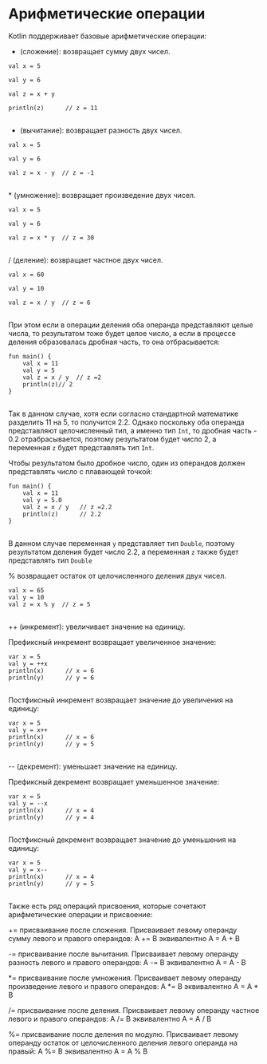 # Арифметические операции

Kotlin поддерживает базовые арифметические операции:

+ (сложение): возвращает сумму двух чисел.

```
val x = 5

val y = 6

val z = x + y

println(z)      // z = 11
```

![](data:image/gif;base64,R0lGODlhAQABAPABAP///wAAACH5BAEKAAAALAAAAAABAAEAAAICRAEAOw==)![](data:image/gif;base64,R0lGODlhAQABAPABAP///wAAACH5BAEKAAAALAAAAAABAAEAAAICRAEAOw== "Click and drag to move")

- (вычитание): возвращает разность двух чисел.

```
val x = 5

val y = 6

val z = x - y  // z = -1
```

![](data:image/gif;base64,R0lGODlhAQABAPABAP///wAAACH5BAEKAAAALAAAAAABAAEAAAICRAEAOw==)![](data:image/gif;base64,R0lGODlhAQABAPABAP///wAAACH5BAEKAAAALAAAAAABAAEAAAICRAEAOw== "Click and drag to move")

\* (умножение): возвращает произведение двух чисел.

```
val x = 5

val y = 6

val z = x * y  // z = 30
```

![](data:image/gif;base64,R0lGODlhAQABAPABAP///wAAACH5BAEKAAAALAAAAAABAAEAAAICRAEAOw==)![](data:image/gif;base64,R0lGODlhAQABAPABAP///wAAACH5BAEKAAAALAAAAAABAAEAAAICRAEAOw== "Click and drag to move")

/ (деление): возвращает частное двух чисел.

```
val x = 60

val y = 10

val z = x / y  // z = 6
```

![](data:image/gif;base64,R0lGODlhAQABAPABAP///wAAACH5BAEKAAAALAAAAAABAAEAAAICRAEAOw==)![](data:image/gif;base64,R0lGODlhAQABAPABAP///wAAACH5BAEKAAAALAAAAAABAAEAAAICRAEAOw== "Click and drag to move")

При этом если в операции деления оба операнда представляют целые числа, то результатом тоже будет целое число, а если в процессе деления образовалась дробная часть, то она отбрасывается:

```
fun main() {
    val x = 11
    val y = 5
    val z = x / y  // z =2
    println(z)// 2
}
```

![](data:image/gif;base64,R0lGODlhAQABAPABAP///wAAACH5BAEKAAAALAAAAAABAAEAAAICRAEAOw==)![](data:image/gif;base64,R0lGODlhAQABAPABAP///wAAACH5BAEKAAAALAAAAAABAAEAAAICRAEAOw== "Click and drag to move")

Так в данном случае, хотя если согласно стандартной математике разделить 11 на 5, то получится 2.2. Однако поскольку оба операнда представляют целочисленный тип, а именно тип `Int`, то дробная часть - 0.2 отрабрасывается, поэтому результатом будет число 2, а переменная `z` будет представлять тип `Int`.

Чтобы результатом было дробное число, один из операндов должен представлять число с плавающей точкой:

```
fun main() {
    val x = 11
    val y = 5.0
    val z = x / y   // z =2.2
    println(z)      // 2.2
}
```

![](data:image/gif;base64,R0lGODlhAQABAPABAP///wAAACH5BAEKAAAALAAAAAABAAEAAAICRAEAOw==)![](data:image/gif;base64,R0lGODlhAQABAPABAP///wAAACH5BAEKAAAALAAAAAABAAEAAAICRAEAOw== "Click and drag to move")

В данном случае переменная `y` представляет тип `Double`, поэтому результатом деления будет число 2.2, а переменная `z` также будет представлять тип `Double`

% возвращает остаток от целочисленного деления двух чисел.

```
val x = 65
val y = 10
val z = x % y  // z = 5
```

![](data:image/gif;base64,R0lGODlhAQABAPABAP///wAAACH5BAEKAAAALAAAAAABAAEAAAICRAEAOw==)![](data:image/gif;base64,R0lGODlhAQABAPABAP///wAAACH5BAEKAAAALAAAAAABAAEAAAICRAEAOw== "Click and drag to move")

++ (инкремент): увеличивает значение на единицу.

Префиксный инкремент возвращает увеличенное значение:

```
var x = 5
val y = ++x
println(x)      // x = 6
println(y)      // y = 6
```

![](data:image/gif;base64,R0lGODlhAQABAPABAP///wAAACH5BAEKAAAALAAAAAABAAEAAAICRAEAOw==)![](data:image/gif;base64,R0lGODlhAQABAPABAP///wAAACH5BAEKAAAALAAAAAABAAEAAAICRAEAOw== "Click and drag to move")

Постфиксный инкремент возвращает значение до увеличения на единицу:

```
var x = 5
val y = x++
println(x)      // x = 6
println(y)      // y = 5
```

![](data:image/gif;base64,R0lGODlhAQABAPABAP///wAAACH5BAEKAAAALAAAAAABAAEAAAICRAEAOw==)![](data:image/gif;base64,R0lGODlhAQABAPABAP///wAAACH5BAEKAAAALAAAAAABAAEAAAICRAEAOw== "Click and drag to move")

-- (декремент): уменьшает значение на единицу.

Префиксный декремент возвращает уменьшенное значение:

```
var x = 5
val y = --x
println(x)      // x = 4
println(y)      // y = 4
```

![](data:image/gif;base64,R0lGODlhAQABAPABAP///wAAACH5BAEKAAAALAAAAAABAAEAAAICRAEAOw==)![](data:image/gif;base64,R0lGODlhAQABAPABAP///wAAACH5BAEKAAAALAAAAAABAAEAAAICRAEAOw== "Click and drag to move")

Постфиксный декремент возвращает значение до уменьшения на единицу:

```
var x = 5
val y = x--
println(x)      // x = 4
println(y)      // y = 5
```

![](data:image/gif;base64,R0lGODlhAQABAPABAP///wAAACH5BAEKAAAALAAAAAABAAEAAAICRAEAOw==)![](data:image/gif;base64,R0lGODlhAQABAPABAP///wAAACH5BAEKAAAALAAAAAABAAEAAAICRAEAOw== "Click and drag to move")

Также есть ряд операций присвоения, которые сочетают арифметические операции и присвоение:

+= присваивание после сложения. Присваивает левому операнду сумму левого и правого операндов: A += B эквивалентно A = A + B

-= присваивание после вычитания. Присваивает левому операнду разность левого и правого операндов: A -= B эквивалентно A = A - B

\*= присваивание после умножения. Присваивает левому операнду произведение левого и правого операндов: A \*= B эквивалентно A = A \* B

/= присваивание после деления. Присваивает левому операнду частное левого и правого операндов: A /= B эквивалентно A = A / B

%= присваивание после деления по модулю. Присваивает левому операнду остаток от целочисленного деления левого операнда на правый: A %= B эквивалентно A = A % B
